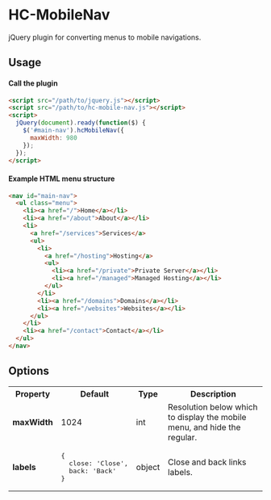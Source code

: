 HC-MobileNav
===============


jQuery plugin for converting menus to mobile navigations.

## Usage

#### Call the plugin

```html
<script src="/path/to/jquery.js"></script>
<script src="/path/to/hc-mobile-nav.js"></script>
<script>
  jQuery(document).ready(function($) {
    $('#main-nav').hcMobileNav({
      maxWidth: 980
    });
  });
</script>
```

#### Example HTML menu structure

```html
<nav id="main-nav">
  <ul class="menu">
    <li><a href="/">Home</a></li>
    <li><a href="/about">About</a></li>
    <li>
      <a href="/services">Services</a>
      <ul>
        <li>
          <a href="/hosting">Hosting</a>
          <ul>
            <li><a href="/private">Private Server</a></li>
            <li><a href="/managed">Managed Hosting</a></li>
          </ul>
        </li>
        <li><a href="/domains">Domains</a></li>
        <li><a href="/websites">Websites</a></li>
      </ul>
    </li>
    <li><a href="/contact">Contact</a></li>
  </ul>
</nav>
```

## Options

<table>
  <tr>
    <th>Property</th>
    <th>Default</th>
    <th>Type</th>
    <th>Description</th>
  </tr>
  <tr>
    <td><strong>maxWidth</strong></td>
    <td>1024</td>
    <td>int</td>
    <td>Resolution below which to display the mobile menu, and hide the regular.</td>
  </tr>
  <tr>
    <td><strong>labels</strong></td>
    <td><pre>{
  close: 'Close',
  back: 'Back'
}</pre></td>
    <td>object</td>
    <td>Close and back links labels.</td>
  </tr>
</table>